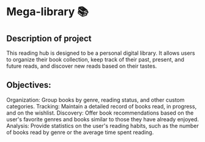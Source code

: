 # Mega-library 📚

## Description of project
This reading hub is designed to be a personal digital library. It allows users to organize their book collection, keep track of their past, present, and future reads, and discover new reads based on their tastes.

## Objectives:

Organization: Group books by genre, reading status, and other custom categories.
Tracking: Maintain a detailed record of books read, in progress, and on the wishlist.
Discovery: Offer book recommendations based on the user's favorite genres and books similar to those they have already enjoyed.
Analysis: Provide statistics on the user's reading habits, such as the number of books read by genre or the average time spent reading.
